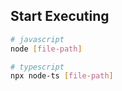 ## Start Executing
```bash
# javascript
node [file-path]

# typescript
npx node-ts [file-path]

```
